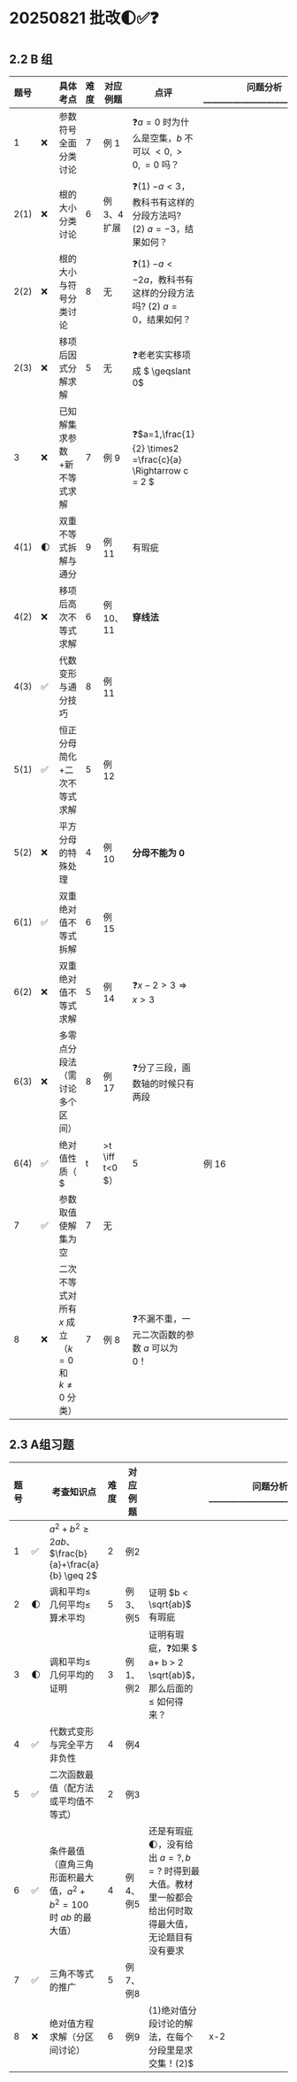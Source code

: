 # 20250821 批改🌓✅❓
## 2.2 B 组
| 题号 |  | 具体考点                                                                 | 难度 | 对应例题    | 点评 | 问题分析\_\_\_\_\_\_\_\_\_\_\_\_\_\_\_\_\_\_\_\_\_\_\_\_\_\_\_\_\_ |
|------|--------------------|------|------------|------------|------------|------------|
| 1    | ❌ | 参数符号全面分类讨论                                                     | 7    | 例 1        | ❓$a=0$ 时为什么是空集，$b$ 不可以 $<0, >0, =0$ 吗？ |  |
| 2(1) | ❌ | 根的大小分类讨论                                                         | 6    | 例 3、4 扩展 | ❓(1) $-a < 3$，教科书有这样的分段方法吗? (2) $a=-3$，结果如何？ |  |
| 2(2) | ❌ | 根的大小与符号分类讨论                                                   | 8    | 无          | ❓(1) $-a < -2a$，教科书有这样的分段方法吗? (2) $a=0$，结果如何？ |           |
| 2(3) | ❌ | 移项后因式分解求解                                                       | 5    | 无          | ❓老老实实移项成 $ \geqslant 0$ |           |
| 3    | ❌ | 已知解集求参数+新不等式求解                                              | 7    | 例 9        | ❓$a=1,\frac{1}{2} \times2 =\frac{c}{a} \Rightarrow c = 2  $ |         |
| 4(1) | 🌓 | 双重不等式拆解与通分                                                     | 9    | 例 11       | 有瑕疵 |  |
| 4(2) | ❌ | 移项后高次不等式求解                                                     | 6    | 例 10、11   | **穿线法** |    |
| 4(3) | ✅ | 代数变形与通分技巧                                                       | 8    | 例 11       |        |        |
| 5(1) | ✅ | 恒正分母简化+二次不等式求解                                              | 5    | 例 12       |        |        |
| 5(2) | ❌ | 平方分母的特殊处理                                                       | 4    | 例 10       | **分母不能为 0** |  |
| 6(1) | ✅ | 双重绝对值不等式拆解                                                     | 6    | 例 15       |        |        |
| 6(2) | ❌ | 双重绝对值不等式求解                                                     | 5    | 例 14       | ❓$x -2>3 \Rightarrow x > 3$ |  |
| 6(3) | ❌ | 多零点分段法（需讨论多个区间）                                           | 8    | 例 17       | ❓分了三段，画数轴的时候只有两段 |  |
| 6(4) | ✅ | 绝对值性质（ $ |t|>t \iff t<0 $）                            | 5    | 例 16       |        |        |
| 7    | ✅ | 参数取值使解集为空                                                       | 7    | 无          |           |           |
| 8    | ❌ | 二次不等式对所有 $x$ 成立（$k=0$ 和 $k \neq 0$ 分类）                | 7    | 例 8        | ❓不漏不重，一元二次函数的参数 $a$ 可以为 0！ |  |



## 2.3 A组习题
| 题号 |      | 考查知识点                                                   | 难度 | 对应例题 |                                                              | 问题分析\_\_\_\_\_\_\_\_\_\_\_\_\_\_\_\_\_\_\_\_\_\_\_\_\_\_\_\_\_ |
| ---- | ---- | ------------------------------------------------------------ | ---- | -------- | ------------------------------------------------------------ | ------------------------------------------------------------ |
| 1    | ✅    | $a^2+b^2 \geq 2ab$、$\frac{b}{a}+\frac{a}{b} \geq 2$         | 2    | 例2      |                                                              |                                                              |
| 2    | 🌓    | 调和平均≤几何平均≤算术平均                                   | 5    | 例3、例5 | 证明 $b < \sqrt{ab}$ 有瑕疵                                  |                                                              |
| 3    | 🌓    | 调和平均≤几何平均的证明                                      | 3    | 例1、例2 | 证明有瑕疵，❓如果 $ a+ b > 2 \sqrt{ab}$，那么后面的 $\leqslant$ 如何得来？ |                                                              |
| 4    | ✅    | 代数式变形与完全平方非负性                                   | 4    | 例4      |                                                              |                                                              |
| 5    | ✅    | 二次函数最值（配方法或平均值不等式）                         | 2    | 例3      |                                                              |                                                              |
| 6    | ✅    | 条件最值（直角三角形面积最大值，$a^2+b^2=100$ 时 $ab$ 的最大值） | 4    | 例4、例5 | 还是有瑕疵🌓，没有给出 $a = ?, b=?$ 时得到最大值。教材里一般都会给出何时取得最大值，无论题目有没有要求 |                                                              |
| 7    | ✅    | 三角不等式的推广                                             | 5    | 例7、例8 |                                                              |                                                              |
| 8    | ❌    | 绝对值方程求解（分区间讨论）                                 | 6    | 例9      | (1)绝对值分段讨论的解法，在每个分段里是求交集！(2)$|x-2|+|2x-3|=|3x-5|\\ \Rightarrow x-2 +2x-3 = 3x-5$，实际上是在求三**角不等式等号成立时的条件**⭐ |                                                              |